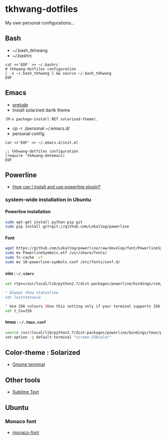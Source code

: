 tkhwang-dotfiles
================


My own personal configurations...

## Bash

* ~/.bash_tkhwang
* ~/.bashrc

```
cat <<'EOF' >> ~/.bashrc
# tkhwang-dotfiles configuration
[ -s ~/.bash_tkhwang ] && source ~/.bash_tkhwang
EOF
```

## Emacs

* [prelude](https://github.com/bbatsov/prelude)
* Install solarzied dartk theme

```
(M-x package-install RET solarized-theme).
```

* cp -r ./personal ~/.emacs.d/
* personal config

```
cat <<'EOF' >> ~/.emacs.d/init.el

;; tkhwang-dotfiles configuration
(require 'tkhwang-dotemacs)
EOF
```

## Powerline

* [How can I install and use powerline plugin?](http://askubuntu.com/questions/283908/how-can-i-install-and-use-powerline-plugin)

### system-wide installation in Ubuntu

#### Powerline installation
```sh
sudo apt-get install python-pip git
sudo pip install git+git://github.com/Lokaltog/powerline
```

#### Font

```sh
wget https://github.com/Lokaltog/powerline/raw/develop/font/PowerlineSymbols.otf https://github.com/Lokaltog/powerline/raw/develop/font/10-powerline-symbols.conf
sudo mv PowerlineSymbols.otf /usr/share/fonts/
sudo fc-cache -vf
sudo mv 10-powerline-symbols.conf /etc/fonts/conf.d/
```

#### vim : `~/.vimrc`

```sh
set rtp+=/usr/local/lib/python2.7/dist-packages/powerline/bindings/vim/

" Always show statusline
set laststatus=2

" Use 256 colours (Use this setting only if your terminal supports 256 colours)
set t_Co=256
```

#### tmux : `~/.tmux.conf`

```sh
source /usr/local/lib/python2.7/dist-packages/powerline/bindings/tmux/powerline.conf
set-option -g default-terminal "screen-256color"
```






## Color-theme : Solarized

* [Gnome terminal](https://github.com/Anthony25/gnome-terminal-colors-solarized)


## Other tools

* [Sublime Text](http://www.sublimetext.com/3)


## Ubuntu

### Monaco font

* [monaco-font](https://github.com/cstrap/monaco-font)


